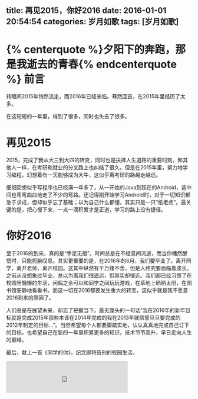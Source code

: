 title: 再见2015，你好2016
date: 2016-01-01 20:54:54
categories: 岁月如歌
tags: [岁月如歌]
---
{% centerquote %}夕阳下的奔跑，那是我逝去的青春{% endcenterquote %}
前言
======
转眼间2015年悄然流走，而2016年已经来临。蓦然回首，在2015年里经历了太多。

在这短短的一年里，得到了很多，同时也失去了很多。

再见2015
==========
2015，完成了我从大三到大四的转变，同时也是抉择人生道路的重要时刻。和其他人一样，在考研和就业的分叉路上也纠结了很久。但是在2015年里，努力地学习编程，幻想着有一天能够成为大牛，这似乎离考研的路越走越远。

细细回想似乎写程序也已经满一年多了，从一开始的Java到现在的Android，这中间也弯弯曲曲地走了不少的弯路。还记得刚开始学习Android时，对于一切知识都急于求成，但却似乎忘了基础；以为自己什么都懂，其实只是一只“纸老虎”。最关键的是，把心慢下来，一点一滴积累才是正道，学习的路上没有捷径。

你好2016
============
至于2016的到来，真的是“手足无措”。时间总是在不经意间流逝，而当你幡然醒悟时，只能扼腕叹息。其实更重要的是，在2016年的6月，我们要毕业了。离开同学，离开老师，离开校园。这其中纵然有千万缕不舍，但是人终究要面临着成长。之前从没想象过毕业，总以为离我们很遥远，但其实却很近。我们都已经习惯了在校园里慵懒的生活，闲暇之余可以和同学之间玩玩游戏，在草地上晒晒太阳，在图书馆安静地看看书。而这一切在2016都要发生重大的转变，这似乎就是我不愿意2016到来的原因了。

人们总是在展望未来，却忘了把握当下。最无厘头的一句话“我在2016年的新年目标就是完成2015年那些本该在2014年完成的我在2013年就信誓旦旦要完成的2012年制定的目标...”。当然希望每个人都要脚踏实地，认认真真地完成自己订下的目标。也希望自己在新的一年里积累更多的知识，技术节节高升，早日走向人生的巅峰。

最后，献上一首《同学的你》，纪念即将告别的校园生活。

<iframe frameborder="no" border="0" marginwidth="0" marginheight="0" width=330 height=86 src="http://music.163.com/outchain/player?type=2&id=28387594&auto=0&height=66"></iframe>